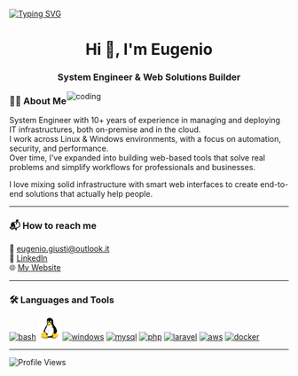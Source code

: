 [![Typing SVG](https://readme-typing-svg.demolab.com/?lines=Hello+World;Welcome+to+my+GitHub!;System+Engineer+%7C+Cloud+%7C+Web+Solutions)](https://git.io/typing-svg)

<h1 align="center">Hi 👋, I'm Eugenio</h1>
<h3 align="center">System Engineer & Web Solutions Builder</h3>

<img align="right" alt="coding" width="400" src="https://user-images.githubusercontent.com/55389276/140866485-8fb1c876-9a8f-4d6a-98dc-08c4981eaf70.gif">

### 🧑‍💻 About Me

System Engineer with 10+ years of experience in managing and deploying IT infrastructures, both on-premise and in the cloud.  
I work across Linux & Windows environments, with a focus on automation, security, and performance.  
Over time, I’ve expanded into building web-based tools that solve real problems and simplify workflows for professionals and businesses.

I love mixing solid infrastructure with smart web interfaces to create end-to-end solutions that actually help people.

---

### 📬 How to reach me  
📧 [eugenio.giusti@outlook.it](mailto:eugenio.giusti@outlook.it)  
🔗 [LinkedIn](https://www.linkedin.com/in/eugenio-giusti/)  
🌐 [My Website](https://eugeniogiusti.dev)

---

### 🛠️ Languages and Tools

<p align="left">
  <a href="https://www.gnu.org/software/bash/" target="_blank"><img src="https://www.vectorlogo.zone/logos/gnu_bash/gnu_bash-icon.svg" width="40" height="40" alt="bash"/></a>
  <a href="https://www.linux.org/" target="_blank"><img src="https://raw.githubusercontent.com/devicons/devicon/master/icons/linux/linux-original.svg" width="40" height="40" alt="linux"/></a>
  <a href="https://www.microsoft.com/en-us/windows" target="_blank"><img src="https://cdn.jsdelivr.net/gh/devicons/devicon/icons/windows8/windows8-original.svg" width="40" height="40" alt="windows"/></a>
  <a href="https://www.mysql.com/" target="_blank"><img src="https://cdn.jsdelivr.net/gh/devicons/devicon/icons/mysql/mysql-original.svg" width="40" height="40" alt="mysql"/></a>
  <a href="https://www.php.net/" target="_blank"><img src="https://cdn.jsdelivr.net/gh/devicons/devicon/icons/php/php-original.svg" width="40" height="40" alt="php"/></a>
  <a href="https://laravel.com/" target="_blank"><img src="https://img.shields.io/badge/Laravel-FF2D20?style=for-the-badge&logo=laravel&logoColor=white" width="40" height="40" alt="laravel"/></a>
  <a href="https://aws.amazon.com/" target="_blank"><img src="https://www.vectorlogo.zone/logos/amazon_aws/amazon_aws-icon.svg" width="40" height="40" alt="aws"/></a>
  <a href="https://www.docker.com/" target="_blank"><img src="https://www.vectorlogo.zone/logos/docker/docker-icon.svg" width="40" height="40" alt="docker"/></a>
</p>

---

![Profile Views](https://komarev.com/ghpvc/?username=eugeniogiusti&style=flat-square&color=blue)
